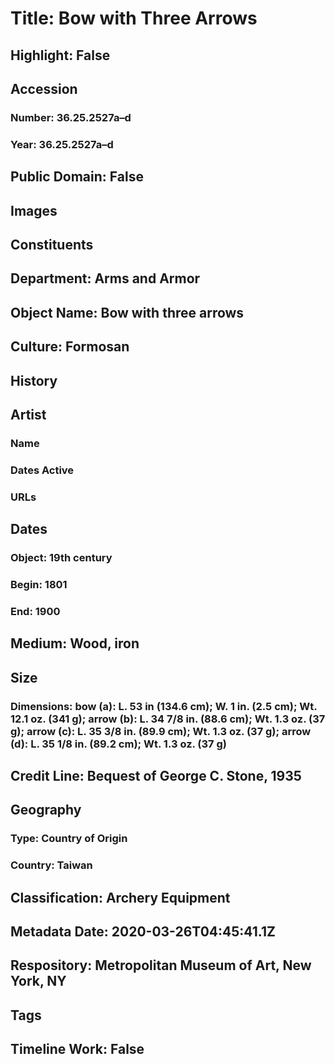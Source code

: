 # Title: Bow with Three Arrows
## Highlight: False
## Accession
### Number: 36.25.2527a–d
### Year: 36.25.2527a–d
## Public Domain: False
## Images
## Constituents
## Department: Arms and Armor
## Object Name: Bow with three arrows
## Culture: Formosan
## History
## Artist
### Name
### Dates Active
### URLs
## Dates
### Object: 19th century
### Begin: 1801
### End: 1900
## Medium: Wood, iron
## Size
### Dimensions: bow (a): L. 53 in (134.6 cm); W. 1 in. (2.5 cm); Wt. 12.1 oz. (341 g); arrow (b): L. 34 7/8 in. (88.6 cm); Wt. 1.3 oz. (37 g); arrow (c): L. 35 3/8 in. (89.9 cm); Wt. 1.3 oz. (37 g); arrow (d): L. 35 1/8 in. (89.2 cm); Wt. 1.3 oz. (37 g)
## Credit Line: Bequest of George C. Stone, 1935
## Geography
### Type: Country of Origin
### Country: Taiwan
## Classification: Archery Equipment
## Metadata Date: 2020-03-26T04:45:41.1Z
## Respository: Metropolitan Museum of Art, New York, NY
## Tags
## Timeline Work: False